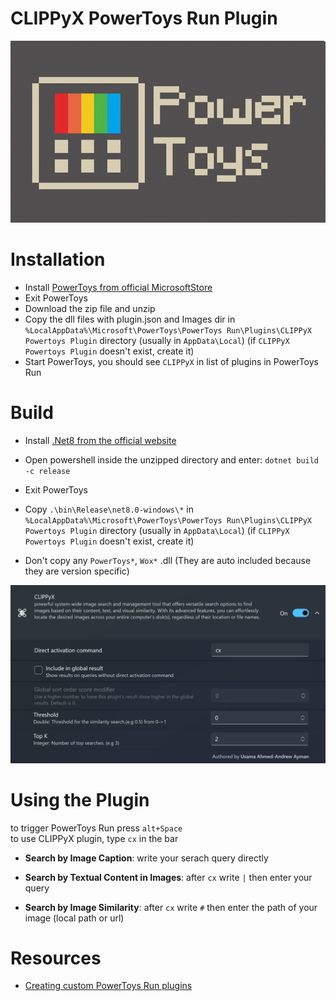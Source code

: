 # CLIPPyX PowerToys Run Plugin

![Flow Launcher](./Assets/powertoys-logo.png)

# Installation
- Install [PowerToys from official MicrosoftStore](https://apps.microsoft.com/detail/xp89dcgq3k6vld?hl=en-US&gl=US)
- Exit PowerToys
- Download the zip file and unzip
- Copy the dll files with plugin.json and Images dir in `%LocalAppData%\Microsoft\PowerToys\PowerToys Run\Plugins\CLIPPyX Powertoys Plugin` directory (usually in `AppData\Local`) (if `CLIPPyX Powertoys Plugin` doesn't exist, create it)
- Start PowerToys, you should see `CLIPPyX` in list of plugins in PowerToys Run

# Build
- Install [.Net8 from the official website](https://dotnet.microsoft.com/en-us/download/dotnet/thank-you/sdk-8.0.401-windows-x64-installer) 

- Open powershell inside the unzipped directory and enter: `dotnet build -c release`
- Exit PowerToys
- Copy `.\bin\Release\net8.0-windows\*` in `%LocalAppData%\Microsoft\PowerToys\PowerToys Run\Plugins\CLIPPyX Powertoys Plugin` directory (usually in `AppData\Local`) (if `CLIPPyX Powertoys Plugin` doesn't exist, create it)
- Don't copy any `PowerToys*`, `Wox*` .dll (They are auto included because they are version specific)

![Plugin on](./Assets/CLIPPyX-powertoys.png)

# Using the Plugin
to trigger PowerToys Run press `alt+Space`<br>
to use CLIPPyX plugin, type `cx` in the bar


- **Search by Image Caption**: write your serach query directly

- **Search by Textual Content in Images**: after `cx` write `|` then enter your query

- **Search by Image Similarity**: after `cx` write `#` then enter the path of your image (local path or url)

# Resources
- [Creating custom PowerToys Run plugins
](https://conductofcode.io/post/creating-custom-powertoys-run-plugins/?ref=dailydev)